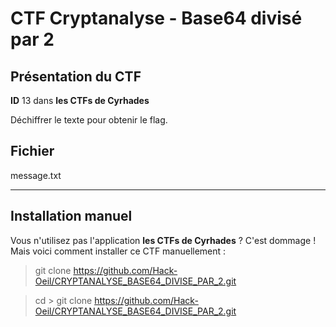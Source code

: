 # CTF Cryptanalyse - Base64 divisé par 2

## Présentation du CTF 
**ID** 13 dans **les CTFs de Cyrhades**

Déchiffrer le texte pour obtenir le flag.



## Fichier
message.txt


-----------

## Installation manuel
Vous n'utilisez pas l'application **les CTFs de Cyrhades** ? C'est dommage !
Mais voici comment installer ce CTF manuellement :

> git clone https://github.com/Hack-Oeil/CRYPTANALYSE_BASE64_DIVISE_PAR_2.git

> cd > git clone https://github.com/Hack-Oeil/CRYPTANALYSE_BASE64_DIVISE_PAR_2.git

